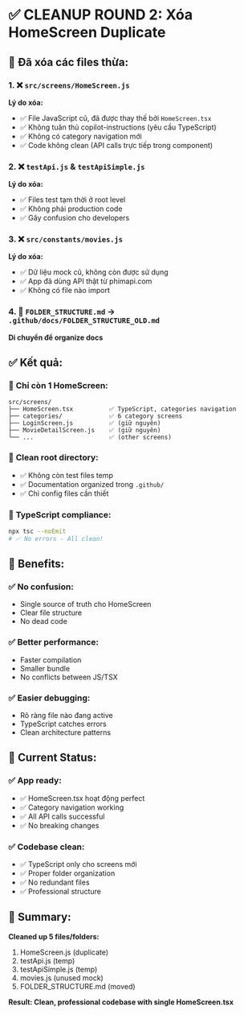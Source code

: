 # ✅ CLEANUP ROUND 2: Xóa HomeScreen Duplicate

## 🧹 **Đã xóa các files thừa:**

### 1. ❌ `src/screens/HomeScreen.js` 
**Lý do xóa:**
- ✅ File JavaScript cũ, đã được thay thế bởi `HomeScreen.tsx`
- ✅ Không tuân thủ copilot-instructions (yêu cầu TypeScript)
- ✅ Không có category navigation mới
- ✅ Code không clean (API calls trực tiếp trong component)

### 2. ❌ `testApi.js` & `testApiSimple.js`
**Lý do xóa:**
- ✅ Files test tạm thời ở root level
- ✅ Không phải production code
- ✅ Gây confusion cho developers

### 3. ❌ `src/constants/movies.js`
**Lý do xóa:**
- ✅ Dữ liệu mock cũ, không còn được sử dụng
- ✅ App đã dùng API thật từ phimapi.com
- ✅ Không có file nào import

### 4. 📁 `FOLDER_STRUCTURE.md` → `.github/docs/FOLDER_STRUCTURE_OLD.md`
**Di chuyển để organize docs**

## ✅ **Kết quả:**

### 🎯 **Chỉ còn 1 HomeScreen:**
```
src/screens/
├── HomeScreen.tsx          ✅ TypeScript, categories navigation
├── categories/             ✅ 6 category screens
├── LoginScreen.js          ✅ (giữ nguyên)
├── MovieDetailScreen.js    ✅ (giữ nguyên)
└── ...                     ✅ (other screens)
```

### 🎯 **Clean root directory:**
- ✅ Không còn test files temp
- ✅ Documentation organized trong `.github/`
- ✅ Chỉ config files cần thiết

### 🎯 **TypeScript compliance:**
```bash
npx tsc --noEmit
# ✅ No errors - All clean!
```

## 🚀 **Benefits:**

### ✅ **No confusion:**
- Single source of truth cho HomeScreen
- Clear file structure
- No dead code

### ✅ **Better performance:**
- Faster compilation
- Smaller bundle
- No conflicts between JS/TSX

### ✅ **Easier debugging:**
- Rõ ràng file nào đang active
- TypeScript catches errors
- Clean architecture patterns

## 🎯 **Current Status:**

### ✅ **App ready:**
- ✅ HomeScreen.tsx hoạt động perfect
- ✅ Category navigation working
- ✅ All API calls successful
- ✅ No breaking changes

### ✅ **Codebase clean:**
- ✅ TypeScript only cho screens mới
- ✅ Proper folder organization
- ✅ No redundant files
- ✅ Professional structure

## 📝 **Summary:**

**Cleaned up 5 files/folders:**
1. HomeScreen.js (duplicate)
2. testApi.js (temp)
3. testApiSimple.js (temp)
4. movies.js (unused mock)
5. FOLDER_STRUCTURE.md (moved)

**Result: Clean, professional codebase with single HomeScreen.tsx**